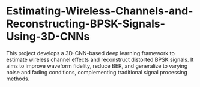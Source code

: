# Estimating-Wireless-Channels-and-Reconstructing-BPSK-Signals-Using-3D-CNNs
This project develops a 3D-CNN-based deep learning framework to estimate wireless channel effects and reconstruct distorted BPSK signals. It aims to improve waveform fidelity, reduce BER, and generalize to varying noise and fading conditions, complementing traditional signal processing methods.
